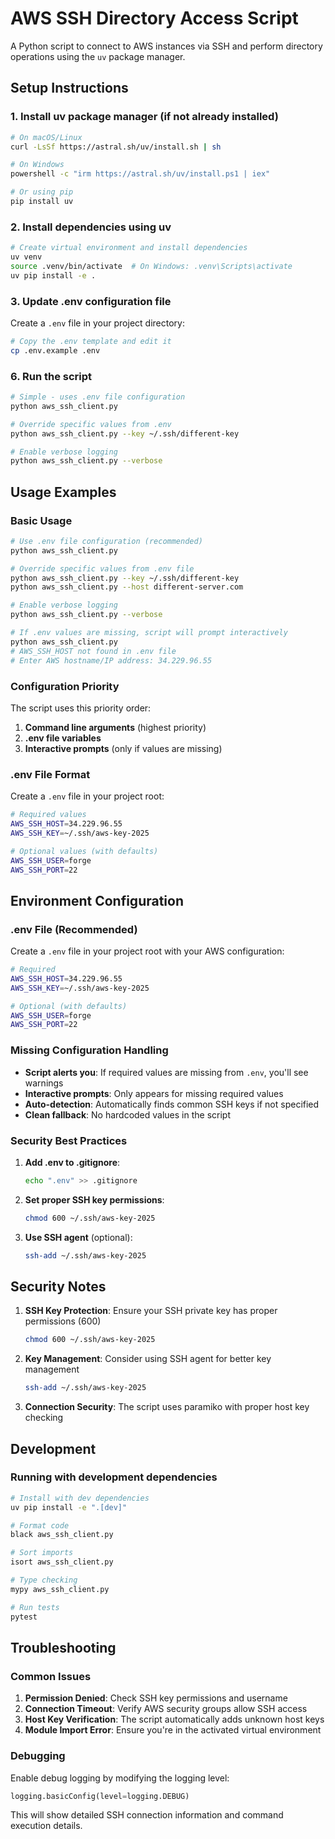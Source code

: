 # AWS SSH Directory Access Script

A Python script to connect to AWS instances via SSH and perform directory operations using the `uv` package manager.

## Setup Instructions

### 1. Install uv package manager (if not already installed)

```bash
# On macOS/Linux
curl -LsSf https://astral.sh/uv/install.sh | sh

# On Windows
powershell -c "irm https://astral.sh/uv/install.ps1 | iex"

# Or using pip
pip install uv
```


### 2. Install dependencies using uv

```bash
# Create virtual environment and install dependencies
uv venv
source .venv/bin/activate  # On Windows: .venv\Scripts\activate
uv pip install -e .
```

### 3. Update .env configuration file

Create a `.env` file in your project directory:

```bash
# Copy the .env template and edit it
cp .env.example .env
```


### 6. Run the script

```bash
# Simple - uses .env file configuration
python aws_ssh_client.py

# Override specific values from .env
python aws_ssh_client.py --key ~/.ssh/different-key

# Enable verbose logging
python aws_ssh_client.py --verbose
```

## Usage Examples

### Basic Usage

```bash
# Use .env file configuration (recommended)
python aws_ssh_client.py

# Override specific values from .env file
python aws_ssh_client.py --key ~/.ssh/different-key
python aws_ssh_client.py --host different-server.com

# Enable verbose logging
python aws_ssh_client.py --verbose

# If .env values are missing, script will prompt interactively
python aws_ssh_client.py
# AWS_SSH_HOST not found in .env file
# Enter AWS hostname/IP address: 34.229.96.55
```

### Configuration Priority

The script uses this priority order:

1. **Command line arguments** (highest priority)
2. **.env file variables**
3. **Interactive prompts** (only if values are missing)

### .env File Format

Create a `.env` file in your project root:

```bash
# Required values
AWS_SSH_HOST=34.229.96.55
AWS_SSH_KEY=~/.ssh/aws-key-2025

# Optional values (with defaults)
AWS_SSH_USER=forge
AWS_SSH_PORT=22
```


## Environment Configuration

### .env File (Recommended)

Create a `.env` file in your project root with your AWS configuration:

```bash
# Required
AWS_SSH_HOST=34.229.96.55
AWS_SSH_KEY=~/.ssh/aws-key-2025

# Optional (with defaults)
AWS_SSH_USER=forge
AWS_SSH_PORT=22
```

### Missing Configuration Handling

- **Script alerts you**: If required values are missing from `.env`, you'll see warnings
- **Interactive prompts**: Only appears for missing required values
- **Auto-detection**: Automatically finds common SSH keys if not specified
- **Clean fallback**: No hardcoded values in the script

### Security Best Practices

1. **Add .env to .gitignore**:
   ```bash
   echo ".env" >> .gitignore
   ```

2. **Set proper SSH key permissions**:
   ```bash
   chmod 600 ~/.ssh/aws-key-2025
   ```

3. **Use SSH agent** (optional):
   ```bash
   ssh-add ~/.ssh/aws-key-2025
   ```

## Security Notes

1. **SSH Key Protection**: Ensure your SSH private key has proper permissions (600)
   ```bash
   chmod 600 ~/.ssh/aws-key-2025
   ```

2. **Key Management**: Consider using SSH agent for better key management
   ```bash
   ssh-add ~/.ssh/aws-key-2025
   ```

3. **Connection Security**: The script uses paramiko with proper host key checking

## Development

### Running with development dependencies

```bash
# Install with dev dependencies
uv pip install -e ".[dev]"

# Format code
black aws_ssh_client.py

# Sort imports
isort aws_ssh_client.py

# Type checking
mypy aws_ssh_client.py

# Run tests
pytest
```

## Troubleshooting

### Common Issues

1. **Permission Denied**: Check SSH key permissions and username
2. **Connection Timeout**: Verify AWS security groups allow SSH access
3. **Host Key Verification**: The script automatically adds unknown host keys
4. **Module Import Error**: Ensure you're in the activated virtual environment

### Debugging

Enable debug logging by modifying the logging level:

```python
logging.basicConfig(level=logging.DEBUG)
```

This will show detailed SSH connection information and command execution details.